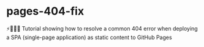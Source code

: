 # pages-404-fix
⚡️🐞🧑‍🏫 Tutorial showing how to resolve a common 404 error when deploying a SPA (single-page application) as static content to GitHub Pages

